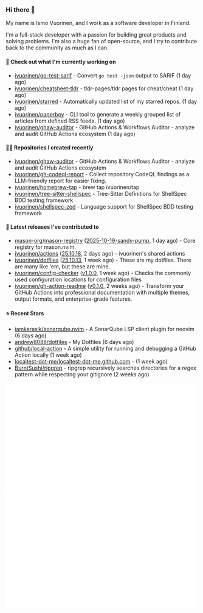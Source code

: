 
### Hi there 👋

My name is Ismo Vuorinen, and I work as a software developer in Finland.

I'm a full-stack developer with a passion for building great products and solving problems.
I'm also a huge fan of open-source, and I try to contribute back to the community as much as I can.

#### 👷 Check out what I'm currently working on

- [ivuorinen/go-test-sarif](https://github.com/ivuorinen/go-test-sarif) - Convert `go test -json` output to SARIF (1 day ago)
- [ivuorinen/cheatsheet-tldr](https://github.com/ivuorinen/cheatsheet-tldr) - tldr-pages/tldr pages for cheat/cheat (1 day ago)
- [ivuorinen/starred](https://github.com/ivuorinen/starred) - Automatically updated list of my starred repos. (1 day ago)
- [ivuorinen/paperboy](https://github.com/ivuorinen/paperboy) - CLI tool to generate a weekly grouped list of articles from defined RSS feeds. (1 day ago)
- [ivuorinen/ghaw-auditor](https://github.com/ivuorinen/ghaw-auditor) - GitHub Actions &amp; Workflows Auditor - analyze and audit GitHub Actions ecosystem (1 day ago)

#### 👨‍💻 Repositories I created recently

- [ivuorinen/ghaw-auditor](https://github.com/ivuorinen/ghaw-auditor) - GitHub Actions &amp; Workflows Auditor - analyze and audit GitHub Actions ecosystem
- [ivuorinen/gh-codeql-report](https://github.com/ivuorinen/gh-codeql-report) - Collect repository CodeQL findings as a LLM-friendly report for easier fixing.
- [ivuorinen/homebrew-tap](https://github.com/ivuorinen/homebrew-tap) - brew tap ivuorinen/tap
- [ivuorinen/tree-sitter-shellspec](https://github.com/ivuorinen/tree-sitter-shellspec) - Tree-Sitter Definitions for ShellSpec BDD testing framework
- [ivuorinen/shellspec-zed](https://github.com/ivuorinen/shellspec-zed) - Language support for ShellSpec BDD testing framework

#### 🚀 Latest releases I've contributed to

- [mason-org/mason-registry](https://github.com/mason-org/mason-registry) ([2025-10-19-sandy-pump](https://github.com/mason-org/mason-registry/releases/tag/2025-10-19-sandy-pump), 1 day ago) - Core registry for mason.nvim.
- [ivuorinen/actions](https://github.com/ivuorinen/actions) ([25.10.18](https://github.com/ivuorinen/actions/releases/tag/25.10.18), 2 days ago) - ivuorinen&#39;s shared actions
- [ivuorinen/dotfiles](https://github.com/ivuorinen/dotfiles) ([25.10.13](https://github.com/ivuorinen/dotfiles/releases/tag/25.10.13), 1 week ago) - These are my dotfiles. There are many like &#39;em, but these are mine.
- [ivuorinen/config-checker](https://github.com/ivuorinen/config-checker) ([v1.0.0](https://github.com/ivuorinen/config-checker/releases/tag/v1.0.0), 1 week ago) - Checks the commonly used configuration locations for configuration files
- [ivuorinen/gh-action-readme](https://github.com/ivuorinen/gh-action-readme) ([v0.1.0](https://github.com/ivuorinen/gh-action-readme/releases/tag/v0.1.0), 2 weeks ago) - Transform your GitHub Actions into professional documentation with multiple themes, output formats, and enterprise-grade features.

#### ⭐ Recent Stars

- [iamkarasik/sonarqube.nvim](https://github.com/iamkarasik/sonarqube.nvim) - A SonarQube LSP client plugin for neovim (6 days ago)
- [andrew8088/dotfiles](https://github.com/andrew8088/dotfiles) - My Dotfiles (6 days ago)
- [github/local-action](https://github.com/github/local-action) - A simple utility for running and debugging a GitHub Action locally (1 week ago)
- [localtest-dot-me/localtest-dot-me.github.com](https://github.com/localtest-dot-me/localtest-dot-me.github.com) -  (1 week ago)
- [BurntSushi/ripgrep](https://github.com/BurntSushi/ripgrep) - ripgrep recursively searches directories for a regex pattern while respecting your gitignore (2 weeks ago)



<picture>
  <source srcset="https://raw.githubusercontent.com/ivuorinen/github-stats/master/generated/overview.svg#gh-dark-mode-only" media="(prefers-color-scheme: dark)" />
  <img src="https://raw.githubusercontent.com/ivuorinen/github-stats/master/generated/overview.svg#gh-light-mode-only" alt="Overview of my activity" />
</picture>
<picture>
  <source srcset="https://raw.githubusercontent.com/ivuorinen/github-stats/master/generated/languages.svg#gh-dark-mode-only" media="(prefers-color-scheme: dark)" />
  <img src="https://raw.githubusercontent.com/ivuorinen/github-stats/master/generated/languages.svg#gh-light-mode-only" alt="Languages I have been using" />
</picture>


